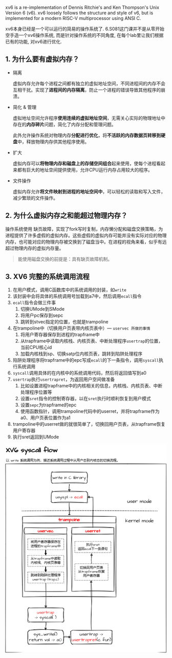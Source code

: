 xv6 is a re-implementation of Dennis Ritchie's and Ken Thompson's Unix
Version 6 (v6).  xv6 loosely follows the structure and style of v6,
but is implemented for a modern RISC-V multiprocessor using ANSI C.

xv6本身已经是一个可以运行的简易的操作系统了. 6.S081这门课并不是从零开始空手造一个xv6操作系统, 
而是针对操作系统的不同角度, 在每个lab里让我们根据已有的功能, 对xv6进行优化.

## 1. 为什么要有虚拟内存？

- 隔离
    
    虚拟内存允许每个进程之间都有独立的虚拟地址空间，不同进程间的内存不会互相干扰。实现了**进程间的内存隔离**，防止一个进程的错误导致其他程序的崩溃。
    
- 简化 & 管理
    
    虚拟地址空间允许程序**使用连续的虚拟地址空间**，无需关心实际的物理地址中存在的**内存碎片**问题，简化了内存分配和管理问题。
    
    此外允许操作系统对物理内存**分配进行优化**，将**不活跃的内存数据页转移到硬盘**中，释放物理内存供其他程序使用。
    
- 扩大
    
    虚拟内存可以**将物理内存和磁盘上的存储空间组合**起来使用，使每个进程看起来都有巨大的地址空间提供使用，允许CPU运行内存占用较大的程序。
    
- 文件操作
    
    虚拟内存允许**将文件映射到进程的地址空间中**，可以轻松的读取和写入文件，减少繁琐的文件操作。
    

## 2. 为什么虚拟内存之和能超过物理内存？

操作系统使用 缺页故障，实现了fork写时复制，内存懒分配和磁盘交换策略，为进程提供了许多虚假的虚拟内存。这些虚假的虚拟内存可能并没有实际对应的物理内存，也可能对应的物理内存被交换到了磁盘当中。在进程的视角来看，似乎有远超过物理内存的虚拟内存量。

> 能使用磁盘交换的前提是：具有缺页故障机制。
> 

## 3. XV6 完整的系统调用流程

1. 在用户模式，调用C函数库中的系统调用的封装，如`write`
2. 该封装中会将具体的系统调用号加载到a7中，然后调用`ecall`指令
3. `ecall`指令会做三件事
    1. 切换UMode到SMode
    2. 将用户pc保存到sepc
    3. 跳转到stvec指定的位置，也就是trampoline
4. 在trampoline中（切换用户页表带内核页表中）— `uservec 所做的事情`
    1. 将用户寄存器保存到进程的trapframe中
    2. 从trapframe中读取内核栈、内核页表、中断处理程序`usertrap`的位置，当前CPU核心id
    3. 加载内核栈到sp、切换satp位内核页表，跳转到陷阱处理程序
5. 陷阱处理程序将trapframe中的epc写成`ecall`的下一条指令，调用`syscall`执行系统调用
6. `syscall`调用具体的在内核中的系统调用代码，然后将返回值写到a0
7. `usertrap`执行`usertrapret`，为返回用户空间做准备
    1. 比如设置进程trapframe中的内核相关的信息，内核栈、内核页表、中断处理程序位置等
    2. 设置`sret`指令的控制寄存器，以在`sret`执行时顺利恢复到用户模式
    3. 设置`sepc`为trapframe的epc
    4. 使用函数指针，调用trampoline代码中的userret，并将trapframe作为a0、用户页表位置作为a1
8. trampoline中的userret做的就很简单了，切换回用户页表，从trapframe恢复用户寄存器
9. 执行sret返回到UMode

<img src="pic/系统调用流程.drawio.png"/> 
